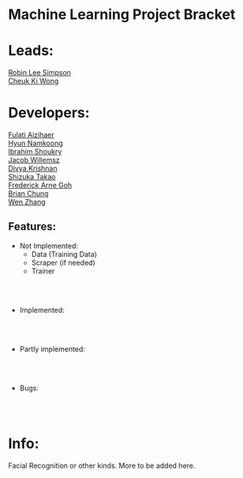 
# Machine Learning Project Bracket

# Leads:
<ins> Robin Lee Simpson </ins><br />
<ins> Cheuk Ki Wong </ins><br />
# Developers:
<ins> Fulati Aizihaer </ins><br />
<ins> Hyun Namkoong </ins><br />
<ins> Ibrahim Shoukry </ins><br />
<ins> Jacob Willemsz </ins><br />
<ins> Divya Krishnan </ins><br />
<ins> Shizuka Takao </ins><br />
<ins> Frederick Arne Goh </ins><br />
<ins> Brian Chung </ins><br />
<ins> Wen Zhang </ins><br />


## Features:

- Not Implemented:
    - Data (Training Data)
    - Scraper (if needed)
    - Trainer

<br><br>

- Implemented:


<br><br>

- Partly implemented:


<br><br>

- Bugs:


<br><br>

# Info:

Facial Recognition or other kinds. More to be added here.
